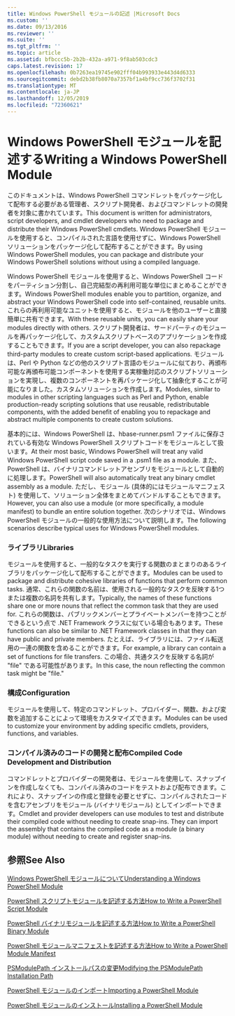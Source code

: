 ```yaml
---
title: Windows PowerShell モジュールの記述 |Microsoft Docs
ms.custom: ''
ms.date: 09/13/2016
ms.reviewer: ''
ms.suite: ''
ms.tgt_pltfrm: ''
ms.topic: article
ms.assetid: bfbccc5b-2b2b-432a-a971-9f8ab503cdc3
caps.latest.revision: 17
ms.openlocfilehash: 0b7263ea19745e902fff04b993933e443d4d6333
ms.sourcegitcommit: debd2b38fb8070a7357bf1a4bf9cc736f3702f31
ms.translationtype: MT
ms.contentlocale: ja-JP
ms.lasthandoff: 12/05/2019
ms.locfileid: "72360621"
---
```

# <a name="writing-a-windows-powershell-module"></a><span data-ttu-id="8127e-102">Windows PowerShell モジュールを記述する</span><span class="sxs-lookup"><span data-stu-id="8127e-102">Writing a Windows PowerShell Module</span></span>

<span data-ttu-id="8127e-103">このドキュメントは、Windows PowerShell コマンドレットをパッケージ化して配布する必要がある管理者、スクリプト開発者、およびコマンドレットの開発者を対象に書かれています。</span><span class="sxs-lookup"><span data-stu-id="8127e-103">This document is written for administrators, script developers, and cmdlet developers who need to package and distribute their Windows PowerShell cmdlets.</span></span> <span data-ttu-id="8127e-104">Windows PowerShell モジュールを使用すると、コンパイルされた言語を使用せずに、Windows PowerShell ソリューションをパッケージ化して配布することができます。</span><span class="sxs-lookup"><span data-stu-id="8127e-104">By using Windows PowerShell modules, you can package and distribute your Windows PowerShell solutions without using a compiled language.</span></span>

<span data-ttu-id="8127e-105">Windows PowerShell モジュールを使用すると、Windows PowerShell コードをパーティション分割し、自己完結型の再利用可能な単位にまとめることができます。</span><span class="sxs-lookup"><span data-stu-id="8127e-105">Windows PowerShell modules enable you to partition, organize, and abstract your Windows PowerShell code into self-contained, reusable units.</span></span> <span data-ttu-id="8127e-106">これらの再利用可能なユニットを使用すると、モジュールを他のユーザーと直接簡単に共有できます。</span><span class="sxs-lookup"><span data-stu-id="8127e-106">With these reusable units, you can easily share your modules directly with others.</span></span> <span data-ttu-id="8127e-107">スクリプト開発者は、サードパーティのモジュールを再パッケージ化して、カスタムスクリプトベースのアプリケーションを作成することもできます。</span><span class="sxs-lookup"><span data-stu-id="8127e-107">If you are a script developer, you can also repackage third-party modules to create custom script-based applications.</span></span> <span data-ttu-id="8127e-108">モジュールは、Perl や Python などの他のスクリプト言語のモジュールに似ており、再頒布可能な再頒布可能コンポーネントを使用する実稼働対応のスクリプトソリューションを実現し、複数のコンポーネントを再パッケージ化して抽象化することが可能になりました。カスタムソリューションを作成します。</span><span class="sxs-lookup"><span data-stu-id="8127e-108">Modules, similar to modules in other scripting languages such as Perl and Python, enable production-ready scripting solutions that use reusable, redistributable components, with the added benefit of enabling you to repackage and abstract multiple components to create custom solutions.</span></span>

<span data-ttu-id="8127e-109">基本的には、Windows PowerShell は、hbase-runner.psm1 ファイルに保存されている有効な Windows PowerShell スクリプトコードをモジュールとして扱います。</span><span class="sxs-lookup"><span data-stu-id="8127e-109">At their most basic, Windows PowerShell will treat any valid Windows PowerShell script code saved in a .psm1 file as a module.</span></span> <span data-ttu-id="8127e-110">また、PowerShell は、バイナリコマンドレットアセンブリをモジュールとして自動的に処理します。</span><span class="sxs-lookup"><span data-stu-id="8127e-110">PowerShell will also automatically treat any binary cmdlet assembly as a module.</span></span> <span data-ttu-id="8127e-111">ただし、モジュール (具体的にはモジュールマニフェスト) を使用して、ソリューション全体をまとめてバンドルすることもできます。</span><span class="sxs-lookup"><span data-stu-id="8127e-111">However, you can also use a module (or more specifically, a module manifest) to bundle an entire solution together.</span></span> <span data-ttu-id="8127e-112">次のシナリオでは、Windows PowerShell モジュールの一般的な使用方法について説明します。</span><span class="sxs-lookup"><span data-stu-id="8127e-112">The following scenarios describe typical uses for Windows PowerShell modules.</span></span>

### <a name="libraries"></a><span data-ttu-id="8127e-113">ライブラリ</span><span class="sxs-lookup"><span data-stu-id="8127e-113">Libraries</span></span>

<span data-ttu-id="8127e-114">モジュールを使用すると、一般的なタスクを実行する関数のまとまりのあるライブラリをパッケージ化して配布することができます。</span><span class="sxs-lookup"><span data-stu-id="8127e-114">Modules can be used to package and distribute cohesive libraries of functions that perform common tasks.</span></span> <span data-ttu-id="8127e-115">通常、これらの関数の名前は、使用される一般的なタスクを反映する1つまたは複数の名詞を共有します。</span><span class="sxs-lookup"><span data-stu-id="8127e-115">Typically, the names of these functions share one or more nouns that reflect the common task that they are used for.</span></span> <span data-ttu-id="8127e-116">これらの関数は、パブリックメンバーとプライベートメンバーを持つことができるという点で .NET Framework クラスに似ている場合もあります。</span><span class="sxs-lookup"><span data-stu-id="8127e-116">These functions can also be similar to .NET Framework classes in that they can have public and private members.</span></span> <span data-ttu-id="8127e-117">たとえば、ライブラリには、ファイル転送用の一連の関数を含めることができます。</span><span class="sxs-lookup"><span data-stu-id="8127e-117">For example, a library can contain a set of functions for file transfers.</span></span> <span data-ttu-id="8127e-118">この場合、共通タスクを反映する名詞が "file" である可能性があります。</span><span class="sxs-lookup"><span data-stu-id="8127e-118">In this case, the noun reflecting the common task might be "file."</span></span>

### <a name="configuration"></a><span data-ttu-id="8127e-119">構成</span><span class="sxs-lookup"><span data-stu-id="8127e-119">Configuration</span></span>

<span data-ttu-id="8127e-120">モジュールを使用して、特定のコマンドレット、プロバイダー、関数、および変数を追加することによって環境をカスタマイズできます。</span><span class="sxs-lookup"><span data-stu-id="8127e-120">Modules can be used to customize your environment by adding specific cmdlets, providers, functions, and variables.</span></span>

### <a name="compiled-code-development-and-distribution"></a><span data-ttu-id="8127e-121">コンパイル済みのコードの開発と配布</span><span class="sxs-lookup"><span data-stu-id="8127e-121">Compiled Code Development and Distribution</span></span>

<span data-ttu-id="8127e-122">コマンドレットとプロバイダーの開発者は、モジュールを使用して、スナップインを作成しなくても、コンパイル済みのコードをテストおよび配布できます。これにより、スナップインの作成と登録を必要とせずに、コンパイルされたコードを含むアセンブリをモジュール (バイナリモジュール) としてインポートできます。</span><span class="sxs-lookup"><span data-stu-id="8127e-122">Cmdlet and provider developers can use modules to test and distribute their compiled code without needing to create snap-ins. They can import the assembly that contains the compiled code as a module (a binary module) without needing to create and register snap-ins.</span></span>

## <a name="see-also"></a><span data-ttu-id="8127e-123">参照</span><span class="sxs-lookup"><span data-stu-id="8127e-123">See Also</span></span>

[<span data-ttu-id="8127e-124">Windows PowerShell モジュールについて</span><span class="sxs-lookup"><span data-stu-id="8127e-124">Understanding a Windows PowerShell Module</span></span>](./understanding-a-windows-powershell-module.md)

[<span data-ttu-id="8127e-125">PowerShell スクリプトモジュールを記述する方法</span><span class="sxs-lookup"><span data-stu-id="8127e-125">How to Write a PowerShell Script Module</span></span>](./how-to-write-a-powershell-script-module.md)

[<span data-ttu-id="8127e-126">PowerShell バイナリモジュールを記述する方法</span><span class="sxs-lookup"><span data-stu-id="8127e-126">How to Write a PowerShell Binary Module</span></span>](./how-to-write-a-powershell-binary-module.md)

[<span data-ttu-id="8127e-127">PowerShell モジュールマニフェストを記述する方法</span><span class="sxs-lookup"><span data-stu-id="8127e-127">How to Write a PowerShell Module Manifest</span></span>](how-to-write-a-powershell-module-manifest.md)

[<span data-ttu-id="8127e-128">PSModulePath インストールパスの変更</span><span class="sxs-lookup"><span data-stu-id="8127e-128">Modifying the PSModulePath Installation Path</span></span>](./modifying-the-psmodulepath-installation-path.md)

[<span data-ttu-id="8127e-129">PowerShell モジュールのインポート</span><span class="sxs-lookup"><span data-stu-id="8127e-129">Importing a PowerShell Module</span></span>](./importing-a-powershell-module.md)

[<span data-ttu-id="8127e-130">PowerShell モジュールのインストール</span><span class="sxs-lookup"><span data-stu-id="8127e-130">Installing a PowerShell Module</span></span>](./installing-a-powershell-module.md)
